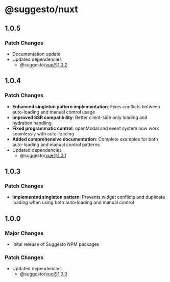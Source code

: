 # @suggesto/nuxt

## 1.0.5

### Patch Changes

- Documentation update
- Updated dependencies
  - @suggesto/vue@1.0.2

## 1.0.4

### Patch Changes

- **Enhanced singleton pattern implementation**: Fixes conflicts between auto-loading and manual control usage
- **Improved SSR compatibility**: Better client-side only loading and hydration handling
- **Fixed programmatic control**: openModal and event system now work seamlessly with auto-loading
- **Added comprehensive documentation**: Complete examples for both auto-loading and manual control patterns
- Updated dependencies
  - @suggesto/vue@1.0.1

## 1.0.3

### Patch Changes

- **Implemented singleton pattern**: Prevents widget conflicts and duplicate loading when using both auto-loading and manual control

## 1.0.0

### Major Changes

- Inital release of Suggesto NPM packages

### Patch Changes

- Updated dependencies
  - @suggesto/vue@1.0.0
